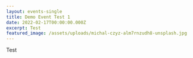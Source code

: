 ```yaml
---
layout: events-single
title: Demo Event Test 1
date: 2022-02-17T00:00:00.000Z
excerpt: Test
featured_image: /assets/uploads/michal-czyz-alm7rnzudh8-unsplash.jpg
---
```

Test